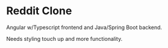 # Reddit Clone

Angular w/Typescript frontend and Java/Spring Boot backend.

Needs styling touch up and more functionality.
